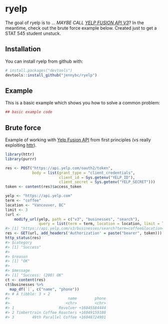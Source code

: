 
<!-- README.md is generated from README.Rmd. Please edit that file -->
ryelp
=====

The goal of ryelp is to ... *MAYBE CALL [YELP FUSION API V3](https://www.yelp.ca/developers)*? In the meantime, check out the brute force example below. Created just to get a STAT 545 student unstuck.

Installation
------------

You can install ryelp from github with:

``` r
# install.packages("devtools")
devtools::install_github("jennybc/ryelp")
```

Example
-------

This is a basic example which shows you how to solve a common problem:

``` r
## basic example code
```

Brute force
-----------

Example of working with [Yelp Fusion API](https://www.yelp.ca/developers) from first principles (vs really exploiting [httr](https://github.com/hadley/httr)).

``` r
library(httr)
library(purrr)

res <- POST("https://api.yelp.com/oauth2/token",
            body = list(grant_type = "client_credentials",
                        client_id = Sys.getenv("YELP_ID"),
                        client_secret = Sys.getenv("YELP_SECRET")))
token <- content(res)$access_token

yelp <- "https://api.yelp.com"
term <- "coffee"
location <- "Vancouver, BC"
limit <- 3
(url <-
    modify_url(yelp, path = c("v3", "businesses", "search"),
               query = list(term = term, location = location, limit = limit)))
#> [1] "https://api.yelp.com/v3/businesses/search?term=coffee&location=Vancouver%2C%20BC&limit=3"
res <- GET(url, add_headers('Authorization' = paste("bearer", token)))
http_status(res)
#> $category
#> [1] "Success"
#> 
#> $reason
#> [1] "OK"
#> 
#> $message
#> [1] "Success: (200) OK"
ct <- content(res)
ct$businesses %>% 
  map_df(`[`, c("name", "phone"))
#> # A tibble: 3 × 2
#>                          name        phone
#>                         <chr>        <chr>
#> 1                    Revolver +16045584444
#> 2 Timbertrain Coffee Roasters +16049159188
#> 3        49th Parallel Coffee +16048724901
```
